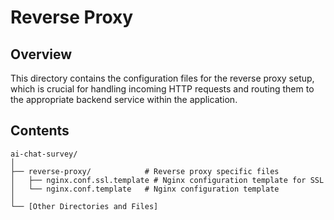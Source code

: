 # Reverse Proxy

## Overview

This directory contains the configuration files for the reverse proxy setup, which is crucial for handling incoming HTTP requests and routing them to the appropriate backend service within the application.

## Contents

```shell
ai-chat-survey/
│
├── reverse-proxy/            # Reverse proxy specific files
│   ├── nginx.conf.ssl.template # Nginx configuration template for SSL
│   └── nginx.conf.template   # Nginx configuration template
│
└── [Other Directories and Files]
```
